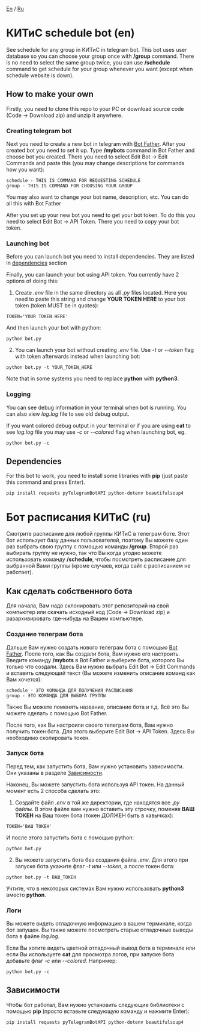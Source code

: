 [En](#китис-schedule-bot-en) / [Ru](#бот-расписания-китис-ru)

# КИТиС schedule bot (en)
See schedule for any group in КИТиС in telegram bot. This bot uses user database so you can choose your group once with **/group** command. There is no need to select the same group twice, you can use **/schedule** command to get schedule for your group whenever you want (except when schedule website is down).

## How to make your own
Firstly, you need to clone this repo to your PC or download source code (Code -> Download zip) and unzip it anywhere.

### Creating telegram bot
Next you need to create a new bot in telegram with [Bot Father](https://t.me/BotFather). After you created bot you need to set it up. Type **/mybots** command in Bot Father and choose bot you created. There you need to select Edit Bot -> Edit Commands and paste this (you may change descriptions for commands how you want):
```
schedule - THIS IS COMMAND FOR REQUESTING SCHEDULE
group - THIS IS COMMAND FOR CHOOSING YOUR GROUP
```
You may also want to change your bot name, description, etc. You can do all this with Bot Father

After you set up your new bot you need to get your bot token. To do this you need to select Edit Bot -> API Token. There you need to copy your bot token.

### Launching bot
Before you can launch bot you need to install dependencies. They are listed in [dependencies](#dependencies) section

Finally, you can launch your bot using API token. You currently have 2 options of doing this:
1. Create *.env* file in the same directory as all *.py* files located. Here you need to paste this string and change **YOUR TOKEN HERE** to your bot token (token MUST be in quotes):
```
TOKEN='YOUR TOKEN HERE'
```

And then launch your bot with python:
```
python bot.py
```

2. You can launch your bot without creating *.env* file. Use *-t* or *--token* flag with token afterwards instead when launching bot:
```
python bot.py -t YOUR_TOKEN_HERE
```

Note that in some systems you need to replace **python** with **python3**.

### Logging
You can see debug information in your terminal when bot is running. You can also view *log.log* file to see old debug output.

If you want colored debug output in your terminal or if you are using **cat** to see *log.log* file you may use *-c* or *--colored* flag when launching bot, eg.
```
python bot.py -c
```

## Dependencies
For this bot to work, you need to install some libraries with **pip** (just paste this command and press Enter).
```
pip install requests pyTelegramBotAPI python-dotenv beautifulsoup4
```

# Бот расписания КИТиС (ru)
Смотрите расписание для любой группы КИТиС в телеграм боте. Этот бот использует базу данных пользователей, поэтому Вы можете один раз выбрать свою группу с помощью команды **/group**. Второй раз выбирать группу не нужно, так что Вы когда угодно можете использовать команду **/schedule**, чтобы посмотреть расписание для выбранной Вами группы (кроме случаев, когда сайт с расписанием не работает).

## Как сделать собственного бота 
Для начала, Вам надо склонировать этот репозиторий на свой компьютер или скачать исходный код (Code -> Download zip) и разархивировать где-нибудь на Вашем компьютере.

### Создание телеграм бота
Дальше Вам нужно создать нового телеграм бота с помощью [Bot Father](https://t.me/BotFather). После того, как Вы создали бота, Вам нужно его настроить. Введите команду **/mybots** в Bot Father и выберите бота, которого Вы только что создали. Здесь Вам нужно выбрать Edit Bot -> Edit Commands и вставить следующий текст (Вы можете изменить описание команд как Вам хочется):
```
schedule - ЭТО КОМАНДА ДЛЯ ПОЛУЧЕНИЯ РАСПИСАНИЯ
group - ЭТО КОМАНДА ДЛЯ ВЫБОРА ГРУППЫ
```
Также Вы можете поменять название, описание бота и т.д. Всё это Вы можете сделать с помощью Bot Father.

После того, как Вы настроили своего телеграм бота, Вам нужно получить токен бота. Для этого выберите Edit Bot -> API Token. Здесь Вы необходимо скопировать токен.

### Запуск бота
Перед тем, как запустить бота, Вам нужно установить зависимости. Они указаны в разделе [Зависимости](#зависимости).

Наконец, Вы можете запустить бота используя API токен. На данный момент есть 2 способа сделать это:
1. Создайте файл *.env* в той же директории, где находятся все *.py* файлы. В этом файле вам нужно вставить эту строчку, поменяв **ВАШ ТОКЕН** на Ваш токен бота (токен ДОЛЖЕН быть в кавычках):
```
TOKEN='ВАШ ТОКЕН'
```

И после этого запустить бота с помощью python:
```
python bot.py
```

2. Вы можете запустить бота без создания файла *.env*. Для этого при запуске бота укажите флаг *-t* или *--token*, а после токен бота:
```
python bot.py -t ВАШ_ТОКЕН
```

Учтите, что в некоторых системах Вам нужно использовать **python3** вместо **python**.

### Логи
Вы можете видеть отладочную информацию в вашем терминале, когда бот запущен. Вы также можете посмотреть старые отладочные выводы бота в файле *log.log*.

Если Вы хотите видеть цветной отладочный вывод бота в терминале или если Вы используете **cat** для просмотра логов, при запуске бота добавьте флаг *-c* или *--colored*. Например:
```
python bot.py -c
```

## Зависимости
Чтобы бот работал, Вам нужно установить следующие библиотеки с помощью **pip** (просто вставьте следующую команду и нажмите Enter):
```
pip install requests pyTelegramBotAPI python-dotenv beautifulsoup4
```
